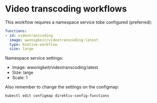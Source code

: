 # Video transcoding workflows


This workflow requires a namespace service tobe configured (preferred):

```yaml
functions:
- id: videotranscoding
  image: wwonigkeit/videotranscoding:latest
  type: knative-workflow
  size: large
```

Namespace service settings:

* Image: wwonigkeit/videotranscoding:latest
* Size: large
* Scale: 1


Also remember to change the settings on the configmap:

```shell
kubectl edit configmap direktiv-config-functions
```